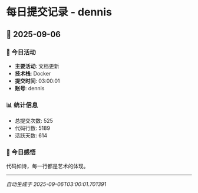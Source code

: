 # 每日提交记录 - dennis

## 📅 2025-09-06

### 🎯 今日活动
- **主要活动**: 文档更新
- **技术栈**: Docker
- **提交时间**: 03:00:01
- **账号**: dennis

### 📊 统计信息
- 总提交次数: 525
- 代码行数: 5189
- 活跃天数: 614

### 💭 今日感悟
代码如诗，每一行都是艺术的体现。

---
*自动生成于 2025-09-06T03:00:01.701391*
